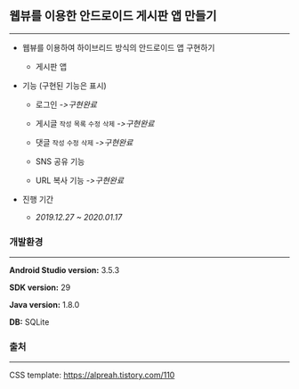 ## 웹뷰를 이용한 안드로이드 게시판 앱 만들기

***

* 웹뷰를 이용하여 하이브리드 방식의 안드로이드 앱 구현하기

  * 게시판 앱

  

* 기능 (구현된 기능은 표시)

  * 로그인 *->구현완료* 

  * 게시글 `작성` `목록` `수정` `삭제`  *->구현완료* 
  * 댓글 `작성` `수정` `삭제` *->구현완료* 
  * SNS 공유 기능
  * URL 복사 기능 *->구현완료* 

  

* 진행 기간

  * *2019.12.27 ~ 2020.01.17*



### 개발환경

***

**Android Studio version:** 3.5.3

**SDK version:** 29

**Java version:** 1.8.0

**DB:** SQLite



### 출처

***

CSS template: <https://alpreah.tistory.com/110>

